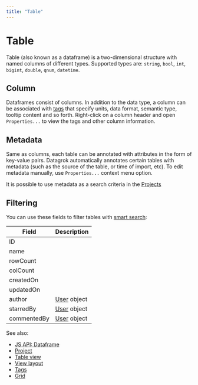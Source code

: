 ```yaml
---
title: "Table"
---
```


# Table

Table (also known as a dataframe) is a two-dimensional structure with named columns of different types. Supported types
are: `string`, `bool`, `int`, `bigint`, `double`, `qnum`, `datetime`.

## Column

Dataframes consist of columns. In addition to the data type, a column can be associated with
[tags](../discover/tags.md) that specify units, data format, semantic type, tooltip content and so forth. Right-click on
a column header and open `Properties...` to view the tags and other column information.

## Metadata

Same as columns, each table can be annotated with attributes in the form of key-value pairs. Datagrok automatically
annotates certain tables with metadata (such as the source of the table, or time of import, etc). To edit metadata
manually, use `Properties...` context menu option.

It is possible to use metadata as a search criteria in the [Projects](../datagrok/project.md)

## Filtering

You can use these fields to filter tables with [smart search](smart-search.md):

| Field       | Description                      |
|-------------|----------------------------------|
| ID          |                                  |
| name        |                                  |
| rowCount    |                                  |
| colCount    |                                  |
| createdOn   |                                  |
| updatedOn   |                                  |
| author      | [User](../govern/user.md) object |
| starredBy   | [User](../govern/user.md) object |
| commentedBy | [User](../govern/user.md) object |

See also:

* [JS API: Dataframe](https://datagrok.ai/js-api/classes/dg.DataFrame)
* [Project](project.md)
* [Table view](table-view.md)
* [View layout](../visualize/view-layout.md)
* [Tags](../discover/tags.md)
* [Grid](../visualize/viewers/grid.md)
